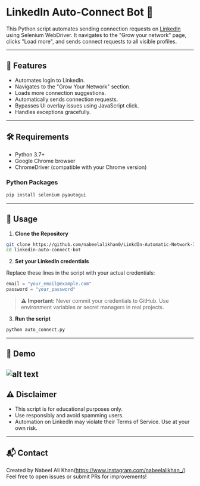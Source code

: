 
# LinkedIn Auto-Connect Bot 🤖

This Python script automates sending connection requests on [LinkedIn](https://www.linkedin.com) using Selenium WebDriver. It navigates to the "Grow your network" page, clicks "Load more", and sends connect requests to all visible profiles.

---

## 🚀 Features

- Automates login to LinkedIn.
- Navigates to the "Grow Your Network" section.
- Loads more connection suggestions.
- Automatically sends connection requests.
- Bypasses UI overlay issues using JavaScript click.
- Handles exceptions gracefully.

---

## 🛠 Requirements

- Python 3.7+
- Google Chrome browser
- ChromeDriver (compatible with your Chrome version)

### Python Packages

```bash
pip install selenium pyautogui
```

---

## 📄 Usage

1. **Clone the Repository**

```bash
git clone https://github.com/nabeelalikhan0/LinkdIn-Automatic-Network-Increaser.git
cd linkedin-auto-connect-bot
```

2. **Set your LinkedIn credentials**

Replace these lines in the script with your actual credentials:

```python
email = "your_email@example.com"
password = "your_password"
```

> ⚠️ **Important:** Never commit your credentials to GitHub. Use environment variables or secret managers in real projects.

3. **Run the script**

```bash
python auto_connect.py
```

---

## 📸 Demo
![alt text](image.png)
---

## ⚠️ Disclaimer

- This script is for educational purposes only.
- Use responsibly and avoid spamming users.
- Automation on LinkedIn may violate their Terms of Service. Use at your own risk.

---

## 📬 Contact

Created by Nabeel Ali Khan(https://www.instagram.com/nabeelalikhan_/)  
Feel free to open issues or submit PRs for improvements!
